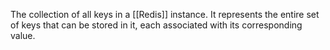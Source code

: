 The collection of all keys in a [[Redis]] instance. It represents the entire set of keys that can be stored in it, each associated with its corresponding value.